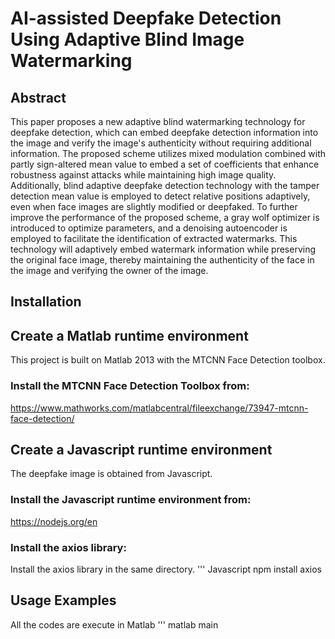 # AI-assisted Deepfake Detection Using Adaptive Blind Image Watermarking

## Abstract
This paper proposes a new adaptive blind watermarking technology for deepfake detection, which can embed deepfake detection information into the image and verify the image's authenticity without requiring additional information. The proposed scheme utilizes mixed modulation combined with partly sign-altered mean value to embed a set of coefficients that enhance robustness against attacks while maintaining high image quality. Additionally, blind adaptive deepfake detection technology with the tamper detection mean value is employed to detect relative positions adaptively, even when face images are slightly modified or deepfaked. To further improve the performance of the proposed scheme, a gray wolf optimizer is introduced to optimize parameters, and a denoising autoencoder is employed to facilitate the identification of extracted watermarks. This technology will adaptively embed watermark information while preserving the original face image, thereby maintaining the authenticity of the face in the image and verifying the owner of the image.

## Installation
## Create a Matlab runtime environment
This project is built on Matlab 2013 with the MTCNN Face Detection toolbox. 
### Install the MTCNN Face Detection Toolbox from:
https://www.mathworks.com/matlabcentral/fileexchange/73947-mtcnn-face-detection/

## Create a Javascript runtime environment
The deepfake image is obtained from Javascript. 
### Install the Javascript runtime environment from:
https://nodejs.org/en
### Install the axios library:
Install the axios library in the same directory.
''' Javascript
npm install axios

## Usage Examples 
All the codes are execute in Matlab 
''' matlab
main

